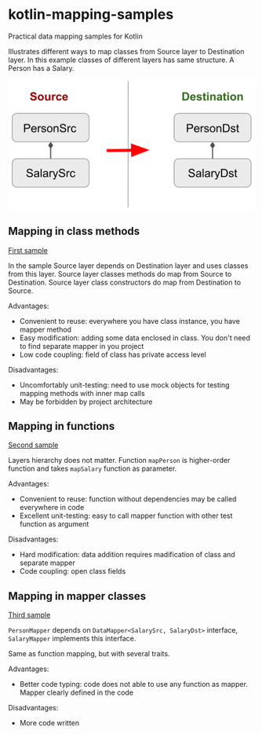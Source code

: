 # kotlin-mapping-samples
Practical data mapping samples for Kotlin

Illustrates different ways to map classes from Source layer to Destination layer. In this example classes of different layers has same structure. A Person has a Salary.

![Mapping scheme](mapping-scheme.png?raw=true)

## Mapping in class methods
[First sample](MethodMapper.kt)

In the sample Source layer depends on Destination layer and uses classes from this layer. Source layer classes methods do map from Source to Destination. Source layer class constructors do map from Destination to Source.

Advantages:
- Convenient to reuse: everywhere you have class instance, you have mapper method
- Easy modification: adding some data enclosed in class. You don't need to find separate mapper in you project
- Low code coupling: field of class has private access level

Disadvantages:
- Uncomfortably unit-testing: need to use mock objects for testing mapping methods with inner map calls
- May be forbidden by project architecture

## Mapping in functions
[Second sample](FuncMapper.kt)

Layers hierarchy does not matter. Function `mapPerson` is higher-order function and takes `mapSalary` function as parameter.

Advantages: 
- Convenient to reuse: function without dependencies may be called everywhere in code
- Excellent unit-testing: easy to call mapper function with other test function as argument

Disadvantages:
- Hard modification: data addition requires madification of class and separate mapper
- Code coupling: open class fields


## Mapping in mapper classes
[Third sample](ClassMapper.kt)

`PersonMapper` depends on `DataMapper<SalarySrc, SalaryDst>` interface, `SalaryMapper` implements this interface.

Same as function mapping, but with several traits.

Advantages: 
- Better code typing: code does not able to use any function as mapper. Mapper clearly defined in the code

Disadvantages:
- More code written
